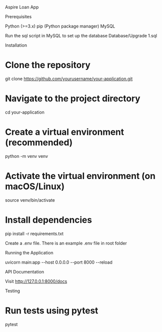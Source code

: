Aspire Loan App

Prerequisites

Python (>=3.x)
pip (Python package manager)
MySQL

Run the sql script in MySQL to set up the database
Database/Upgrade 1.sql

Installation

# Clone the repository
git clone https://github.com/yourusername/your-application.git

# Navigate to the project directory
cd your-application

# Create a virtual environment (recommended)
python -m venv venv

# Activate the virtual environment (on macOS/Linux)
source venv/bin/activate

# Install dependencies
pip install -r requirements.txt


Create a .env file. There is an example .env file in root folder

Running the Application

uvicorn main:app --host 0.0.0.0 --port 8000 --reload

API Documentation

Visit http://127.0.0.1:8000/docs

Testing

# Run tests using pytest
pytest